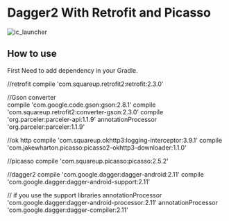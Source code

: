 # Dagger2 With Retrofit and Picasso

![ic_launcher](https://user-images.githubusercontent.com/11782272/34640805-c2ddaf2c-f31f-11e7-8323-9241ba02f0cd.png)

## How to use
First Need to add dependency in your Gradle. 

   //retrofit
    compile 'com.squareup.retrofit2:retrofit:2.3.0'
    
  //Gson converter   
    compile 'com.google.code.gson:gson:2.8.1'
    compile 'com.squareup.retrofit2:converter-gson:2.3.0'
    compile 'org.parceler:parceler-api:1.1.9'
    annotationProcessor 'org.parceler:parceler:1.1.9'
    
   //ok http
    compile 'com.squareup.okhttp3:logging-interceptor:3.9.1'
    compile 'com.jakewharton.picasso:picasso2-okhttp3-downloader:1.1.0'
    
   //picasso
    compile 'com.squareup.picasso:picasso:2.5.2'
    
   //dagger2
    compile 'com.google.dagger:dagger-android:2.11'
    compile 'com.google.dagger:dagger-android-support:2.11'
    
   // if you use the support libraries
    annotationProcessor 'com.google.dagger:dagger-android-processor:2.11'
    annotationProcessor 'com.google.dagger:dagger-compiler:2.11'
